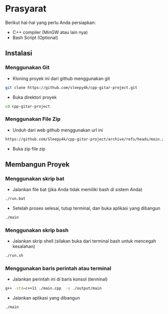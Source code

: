 # Prasyarat

Berikut hal-hal yang perlu Anda persiapkan:

- C++ compiler (MinGW atau lain nya)
- Bash Script (Optional)

## Instalasi

### Menggunakan Git

- Kloning proyek ini dari github menggunakan git

```bash
git clone https://github.com/sleepy4k/cpp-gitar-project.git
```

- Buka direktori proyek

```bash
cd cpp-gitar-project
```

### Menggunakan File Zip

- Unduh dari web github menggunakan url ini

```bash
https://github.com/Sleepy4k/cpp-gitar-project/archive/refs/heads/main.zip
```

- Buka zip file zip

## Membangun Proyek

### Menggunakan skrip bat

- Jalankan file bat (jika Anda tidak memiliki bash di sistem Anda)

```bash
./run.bat
```

- Setelah proses selesai, tutup terminal, dan buka aplikasi yang dibangun

```bash
./main
```

### Menggunakan skrip bash

- Jalankan skrip shell (silakan buka dari terminal bash untuk mencegah kesalahan)

```bash
./run.sh
```

### Menggunakan baris perintah atau terminal

- Jalankan perintah ini di baris konsol (terminal)

```bash
g++ -std=c++11 ./main.cpp  -o ./output/main
```

- Jalankan aplikasi yang dibangun

```bash
./main
```
